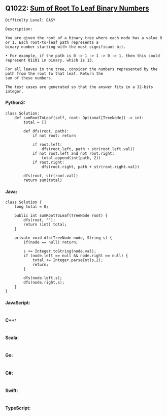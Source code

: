 ## Q1022: [Sum of Root To Leaf Binary Numbers](https://leetcode.com/problems/sum-of-root-to-leaf-binary-numbers/)

```
Difficulty Level: EASY
```

```
Description:

You are given the root of a binary tree where each node has a value 0 or 1. Each root-to-leaf path represents a
binary number starting with the most significant bit.

• For example, if the path is 0 -> 1 -> 1 -> 0 -> 1, then this could represent 01101 in binary, which is 13.

For all leaves in the tree, consider the numbers represented by the path from the root to that leaf. Return the
sum of these numbers.

The test cases are generated so that the answer fits in a 32-bits integer.
```

#### Python3:

```
class Solution:
    def sumRootToLeaf(self, root: Optional[TreeNode]) -> int:
        total = []

        def dfs(root, path):
            if not root: return 

            if root.left:
                dfs(root.left, path + str(root.left.val))
            if not root.left and not root.right:
                total.append(int(path, 2))
            if root.right:
                dfs(root.right, path + str(root.right.val))

        dfs(root, str(root.val))
        return sum(total)
```

#### Java:

```
class Solution {
    long total = 0;

    public int sumRootToLeaf(TreeNode root) {
        dfs(root, "");
        return (int) total;
    }

    private void dfs(TreeNode node, String s) {
        if(node == null) return;

        s += Integer.toString(node.val);
        if (node.left == null && node.right == null) {
            total += Integer.parseInt(s,2);
            return;
        }

        dfs(node.left,s);
        dfs(node.right,s);
    }
}
```

#### JavaScript:

```

```

#### C++:

```

```

#### Scala:

```

```

#### Go:

```

```

#### C#:

```

```

#### Swift:

```

```

#### TypeScript:

```

```